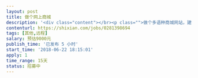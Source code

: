 ```yaml
---                
layout: post       
title: 做个网上商城           
description: '<div class="content"></br><p class="">做个多语种商城网站，建议有模版的进行二次开发。不涉及水印和图片的问题。做个有源代码的全新的商城。现在开始做，半月到二十天内完活。需更长时间的就不谈了</p></br><p class="">之前水印的项目取消。现在做个多语种商城网站，建议有模版的进行二次开发。不涉及水印和图片的问题。做个有源代码的全新的商城。现在开始做，半月到二十天内完活。需更长时间的就不谈了</p></br></div>'     
contenturl: https://shixian.com/jobs/0281398694      
tags: [其他,远程]            
salary: 预估9000元          
publish_time: '已发布 5 小时'         
start_time: '2018-06-22 18:15:01'           
apply: 1                   
time_range: 15天              
status: 招募中                  
---                 
```


